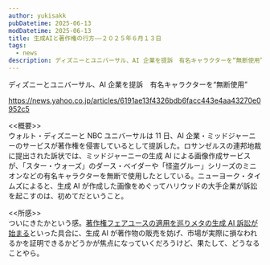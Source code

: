 ```yaml
---
author: yukisakk
pubDatetime: 2025-06-13
modDatetime: 2025-06-13
title: 生成AIと著作権の行方——２０２５年６月１３日
tags:
  - news
description: ディズニーとユニバーサル、AI 企業を提訴　有名キャラクターを“無断使用”
---
```


ディズニーとユニバーサル、AI 企業を提訴　有名キャラクターを“無断使用”

https://news.yahoo.co.jp/articles/6191ae13f4326bdb6facc443e4aa43270e0952c5

<<概要>>\
ウォルト・ディズニーと NBC ユニバーサルは 11 日、AI 企業・ミッドジャーニーのサービスが著作権を侵害しているとして提訴した。ロサンゼルスの連邦地裁に提出された訴状では、ミッドジャーニーの生成 AI による画像作成サービスが、「スター・ウォーズ」のダース・ベイダーや「怪盗グルー」シリーズのミニオンなどの有名キャラクターを無断で使用したとしている。ニューヨーク・タイムズによると、生成 AI が作成した画像をめぐってハリウッドの大手企業が訴訟を起こすのは、初めてだということ。

<<所感>>\
ついにきたかという感。[著作権フェアユースの適用を巡りメタの生成 AI 訴訟が始まる](https://www.jetro.go.jp/biznews/2025/05/03125c74f878fef2.html)といった具合に、生成 AI が著作物の販売を妨げ、市場が実際に損なわれるかを証明できるかどうかが焦点になっていくだろうけど、果たして、どうなることやら。
